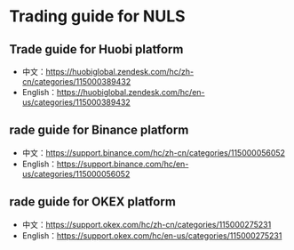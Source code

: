# Trading guide for NULS

## Trade guide for Huobi platform
- 中文：https://huobiglobal.zendesk.com/hc/zh-cn/categories/115000389432
- English：https://huobiglobal.zendesk.com/hc/en-us/categories/115000389432

## rade guide for Binance platform
- 中文：https://support.binance.com/hc/zh-cn/categories/115000056052
- English：https://support.binance.com/hc/en-us/categories/115000056052

## rade guide for OKEX platform

- 中文：https://support.okex.com/hc/zh-cn/categories/115000275231
- English：https://support.okex.com/hc/en-us/categories/115000275231